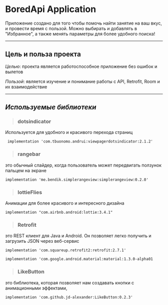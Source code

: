 # **BoredApi Application**
Приложение создано для того чтобы помочь найти занятие на ваш вкус, и провести время с пользой.
Можно выбирать и добавлять в "Избранное", а также менять параметры для более удобного поиска!
____
## **Цель и польза проекта**
_Целью_: проекта являетcя работоспособное приложение без ошибок и вылетов

_Пользой_: является изучение и понимание работы с API, Retrofit, Room и их взаимодействие

____
## ***Используемые библиотеки***
> ### dotsindicator
Используется для удобного и красивого перехода страниц

   ``` implementation 'com.tbuonomo.andrui:viewpagerdotsindicator:2.1.2'```
> ### rangebar
 это обычный слайдер, когда пользователь может передвигать ползунок пальцем на экране

   ```implementation 'me.bendik.simplerangeview:simplerangeview:0.2.0'```
   
> ### lottieFlies
Анимации для более красивого и интересного дизайна

  ```implementation "com.airbnb.android:lottie:3.4.1"```
  
> ### Retrofit
это REST клиент для Java и Android. Он позволяет легко получить и загрузить JSON через веб-сервис

   ```implementation 'com.squareup.retrofit2:retrofit:2.7.1'```
   
   ```implementation 'com.google.android.material:material:1.3.0-alpha01```
      
> ### LikeButton
это библиотека, которая позволяет нам создавать кнопки с анимационными эффектами,

  ```implementation 'com.github.jd-alexander:LikeButton:0.2.3'```

